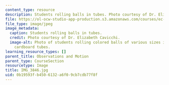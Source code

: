 ```yaml
---
content_type: resource
description: Students rolling balls in tubes. Photo courtesy of Dr. Elizabeth Cavicchi.
file: https://ol-ocw-studio-app-production.s3.amazonaws.com/courses/ec-050-recreate-experiments-from-history-inform-the-future-from-the-past-galileo-january-iap-2010/0b19593fb4506132a6f09cb7cdb77f8f_IMG_3846.jpg
file_type: image/jpeg
image_metadata:
  caption: Students rolling balls in tubes.
  credit: Photo courtesy of Dr. Elizabeth Cavicchi.
  image-alt: Photo of students rolling colored balls of various sizes in plastic and
    cardboard tubes.
learning_resource_types: []
parent_title: Observations and Motion
parent_type: CourseSection
resourcetype: Image
title: IMG_3846.jpg
uid: 0b19593f-b450-6132-a6f0-9cb7cdb77f8f
---
```

